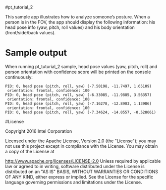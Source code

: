 

#pt_tutorial_2

This sample app illustrates how to analyze someone’s posture. When a person is in the FOV, the app should display the following information: his head pose info (yaw, pitch, roll values) and his body  orientation (front/side/back values).

# Sample output

When running pt_tuturial_2 sample, head pose values (yaw, pitch, roll) and person orientation with confidence score will be printed on the console continuously:

```
PID: 0, head pose (pitch, roll, yaw) (-7.50198, -11.7497, 1.65109)
 orientation: frontal, confidence: 100
PID: 0, head pose (pitch, roll, yaw) (-6.33085, -11.9885, 3.56357)
 orientation: frontal, confidence: 100
PID: 0, head pose (pitch, roll, yaw) (-7.16278, -12.8903, 1.13986)
 orientation: frontal, confidence: 100
PID: 0, head pose (pitch, roll, yaw) (-7.34624, -14.0557, -0.528061)
```

#License

Copyright 2016 Intel Corporation

Licensed under the Apache License, Version 2.0 (the "License"); you may not use this project except in compliance with the License. You may obtain a copy of the License at

http://www.apache.org/licenses/LICENSE-2.0 Unless required by applicable law or agreed to in writing, software distributed under the License is distributed on an "AS IS" BASIS, WITHOUT WARRANTIES OR CONDITIONS OF ANY KIND, either express or implied. See the License for the specific language governing permissions and limitations under the License.
